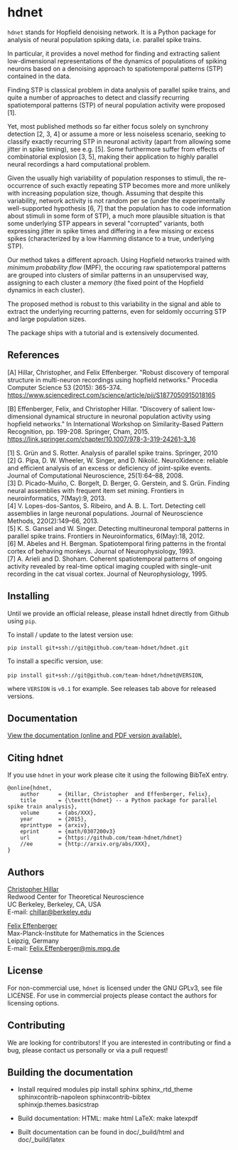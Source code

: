 hdnet
=====

`hdnet` stands for Hopfield denoising network. It is a Python package
for analysis of neural population spiking data, i.e. parallel spike trains.

In particular, it provides a novel method for finding and extracting
salient low-dimensional representations of the dynamics of populations
of spiking neurons based on a denoising approach to spatiotemporal
patterns (STP) contained in the data.

Finding STP is classical problem in data analysis of parallel spike
trains, and quite a number of approaches to detect and classify
recurring spatiotemporal patterns (STP) of neural population activity
were proposed [1].

Yet, most published methods so far either focus solely on synchrony
detection [2, 3, 4] or assume a more or less noiseless scenario, seeking to
classify exactly recurring STP in neuronal activity (apart from allowing
some jitter in spike timing), see e.g. [5]. Some furthermore suffer from
effects of combinatorial explosion [3, 5], making their application to
highly parallel neural recordings a hard computational problem.

Given the usually high variability of population responses to stimuli,
the re-occurrence of such exactly repeating STP becomes more and more
unlikely with increasing population size, though. Assuming that despite
this variability, network activity is not random per se (under the
experimentally well-supported hypothesis [6, 7] that the population has
to code information about stimuli in some form of STP), a much more
plausible situation is that some underlying STP appears in several
"corrupted" variants,  both expressing jitter in spike times and differing
in a few missing or excess spikes (characterized by a low Hamming distance
to a true, underlying STP).

Our method takes a different aproach. Using Hopfield networks trained
with *minimum probability flow* (MPF), the occuring raw spatiotemporal
patterns are grouped into clusters of similar patterns in an unsupervised
way, assigning to each cluster a *memory* (the fixed point of the
Hopfield dynamics in each cluster).

The proposed method is robust to this variability in the signal and able to
extract the underlying recurring patterns, even for seldomly occurring STP
and large population sizes.

The package ships with a tutorial and is extensively documented.

References
----------
[A] Hillar, Christopher, and Felix Effenberger. "Robust discovery of temporal structure in multi-neuron recordings using hopfield networks." Procedia Computer Science 53 (2015): 365-374.
https://www.sciencedirect.com/science/article/pii/S1877050915018165

[B] Effenberger, Felix, and Christopher Hillar. "Discovery of salient low-dimensional dynamical structure in neuronal population activity using hopfield networks." In International Workshop on Similarity-Based Pattern Recognition, pp. 199-208. Springer, Cham, 2015.
https://link.springer.com/chapter/10.1007/978-3-319-24261-3_16

[1] S. Grün and S. Rotter. Analysis of parallel spike trains. Springer, 2010  
[2] G. Pipa, D. W. Wheeler, W. Singer, and D. Nikolić. NeuroXidence: reliable 
and efficient analysis of an excess or deficiency of joint-spike events. 
Journal of Computational Neuroscience, 25(1):64–88, 2008.  
[3] D. Picado-Muiño, C. Borgelt, D. Berger, G. Gerstein, and S. Grün. Finding
neural assemblies with frequent item set mining.
Frontiers in neuroinformatics, 7(May):9, 2013.  
[4] V. Lopes-dos-Santos, S. Ribeiro, and A. B. L. Tort. Detecting cell assemblies
in large neuronal populations. Journal of Neuroscience Methods, 220(2):149–66, 2013.  
[5] K. S. Gansel and W. Singer. Detecting multineuronal temporal patterns in 
parallel spike trains. Frontiers in Neuroinformatics, 6(May):18, 2012.  
[6] M. Abeles and H. Bergman. Spatiotemporal firing patterns in the frontal cortex 
of behaving monkeys. Journal of Neurophysiology, 1993.  
[7] A. Arieli and D. Shoham. Coherent spatiotemporal patterns of ongoing activity
revealed by real-time optical imaging coupled with single-unit recording in the cat
visual cortex. Journal of Neurophysiology, 1995.


Installing
----------

Until we provide an official release, please install hdnet directly from Github using `pip`.

To install / update to the latest version use:

`pip install git+ssh://git@github.com/team-hdnet/hdnet.git`

To install a specific version, use:

`pip install git+ssh://git@github.com/team-hdnet/hdnet@VERSION`,

where `VERSION` is `v0.1` for example. See releases tab above for released versions.
 

Documentation
-------------

[View the documentation (online and PDF version available).](http://team-hdnet.github.io/hdnet) 


Citing hdnet
------------

If you use `hdnet` in your work please cite it using the following BibTeX entry.

```
@online{hdnet,
    author      = {Hillar, Christopher  and Effenberger, Felix},
    title       = {\texttt{hdnet} -- a Python package for parallel spike train analysis},
    volume      = {abs/XXX},
    year        = {2015},
    eprinttype  = {arxiv},
    eprint      = {math/0307200v3}
    url         = {https://github.com/team-hdnet/hdnet}
    //ee        = {http://arxiv.org/abs/XXX},
}
```


Authors
-------

[Christopher Hillar](http://www.msri.org/people/members/chillar/)  
Redwood Center for Theoretical Neuroscience  
UC Berkeley, Berkeley, CA, USA  
E-mail: chillar@berkeley.edu

[Felix Effenberger](http://personal-homepages.mis.mpg.de/effen/)  
Max-Planck-Institute for Mathematics in the Sciences  
Leipzig, Germany  
E-mail: Felix.Effenberger@mis.mpg.de


License
-------

For non-commercial use, `hdnet` is licensed under the GNU GPLv3, see file LICENSE.
For use in commercial projects please contact the authors for licensing options. 

Contributing
------------

We are looking for contributors! If you are interested in contributing 
or find a bug, please contact us personally or via a pull request!


Building the documentation
--------------------------

* Install required modules
  pip install sphinx sphinx_rtd_theme sphinxcontrib-napoleon sphinxcontrib-bibtex sphinxjp.themes.basicstrap

* Build documentation:
  HTML: make html
  LaTeX: make latexpdf

* Built documentation can be found in doc/_build/html and doc/_build/latex

